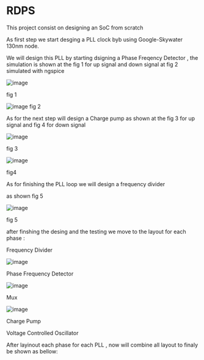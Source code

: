 # RDPS
This project consist on designing an SoC from scratch

As first step we start desging a PLL clock byb using  Google-Skywater 130nm node.

We will design this PLL by starting dsigning a Phase Freqency Detector , the simulation is shown at the fig 1 for up signal and down signal at fig 2 simulated with ngspice

![image](https://user-images.githubusercontent.com/67355283/163258394-fe32b510-f768-4d3f-bcc7-3bb8883da135.png)

 
fig 1

 ![image](https://user-images.githubusercontent.com/67355283/163258942-15a8e1be-91c3-408d-9e7c-616cfe426cc0.png)
fig 2


As for the next step will design a Charge pump as shown at the fig 3 for up signal and fig 4 for down signal

![image](https://user-images.githubusercontent.com/67355283/163259101-efecef59-f641-4cb5-9203-c54ed5c12c6b.png)

 
fig 3


![image](https://user-images.githubusercontent.com/67355283/163259224-9c886215-c274-4dae-86e2-ec99eeecc33a.png)

 
fig4

As for finishing the PLL loop we will design a frequency divider

as shown fig 5


![image](https://user-images.githubusercontent.com/67355283/163259443-48659111-87f6-4619-aea3-b2dcc02ff700.png)

 
fig 5

 after finshing the desing and the testing we move to the layout for each phase :

Frequency Divider

![image](https://user-images.githubusercontent.com/67355283/163259856-508f04c7-7645-48de-a37b-fa23d08f83f4.png)

 
Phase Frequency Detector


![image](https://user-images.githubusercontent.com/67355283/163259962-9b46a119-7ac5-40f5-a893-62b3611dc236.png)

 
Mux

![image](https://user-images.githubusercontent.com/67355283/163260069-2abc665b-c20d-41cf-86d0-6001ccacfd03.png)

 

Charge Pump


 

Voltage Controlled Oscillator

 

After layinout each phase for each PLL , now will combine all layout to finaly be shown as bellow:

 










